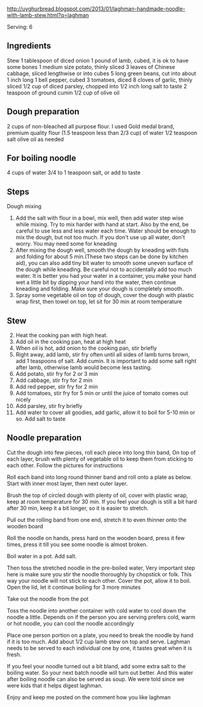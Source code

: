 http://uyghurbread.blogspot.com/2013/01/laghman-handmade-noodle-with-lamb-stew.html?q=laghman

Serving: 6

## Ingredients
Stew
1 tablespoon of diced onion
1 pound of lamb, cubed, it is ok to have some bones
1 medium size potato, thinly sliced
3 leaves of Chinese cabbage, sliced lengthwise or into cubes
5 long green beans, cut into about 1 inch long
1 bell pepper, cubed
3 tomatoes, diced
8 cloves of garlic, thinly sliced
1/2 cup of diced parsley, chopped into 1/2 inch long
salt to taste
2 teaspoon of ground cumin
1/2 cup of olive oil

## Dough preparation
2 cups of non-bleached all purpose flour. I used Gold medal brand, premium quality flour
(1.5 teaspoon less than 2/3 cup) of water
1/2 teaspoon salt
olive oil as needed

## For boiling noodle
4 cups of water
3/4 to 1 teaspoon salt, or add to taste

## Steps
Dough mixing
1. Add the salt with flour in a bowl, mix well,  then add water step wise while mixing. Try to mix harder with hand at start. Also by the end, be careful to use less and less water each time. Water should be enough to mix the dough, but not too much. If you don't use up all water, don't worry. You may need some for kneading
2. After mixing the dough well, smooth the dough by kneading with fists and folding for about 5 min.(These two steps can be done by kitchen aid), you can also add tiny bit water to smooth some uneven surface of the dough while kneading. Be careful not to accidentally add too much water. It is better you had your water in a container, you make your hand wet a little bit by dipping your hand into the water, then continue kneading and folding. Make sure your dough is completely smooth.
3. Spray some vegetable oil on top of dough, cover the dough with plastic wrap first, then towel on top, let sit for 30 min at room temperature

## Stew
2. Heat the cooking pan with high heat.
3. Add oil in the cooking pan, heat at high heat
4. When oil is hot, add onion to the cooking pan, stir briefly
5. Right away, add lamb, stir fry often until all sides of lamb turns brown, add 1 teaspoons of salt. Add cumin. It is important to add some salt right after lamb, otherwise lamb would become less tasting.
6. Add potato, stir fry for 2 or 3 min
7. Add cabbage, stir fry for 2 min
8. Add red pepper, stir fry for 2 min
9. Add tomatoes, stir fry for 5 min or until the juice of tomato comes out nicely
10. Add parsley, stir fry briefly
11. Add water to cover all goodies, add garlic, allow it to boil for 5-10 min or so. Add salt to taste

## Noodle preparation
Cut the dough into few pieces, roll each piece into long thin band, On top of each layer, brush with plenty of vegetable oil to keep them from sticking to each other. Follow the pictures for instructions

Roll each band into long round thinner band and roll onto a plate as below. Start with inner most layer, then next outer layer. 

Brush the top of circled dough with plenty of oil, cover with plastic wrap, keep at room temperature for 30 min. If you feel your dough is still a bit hard after 30 min, keep it a bit longer, so it is easier to stretch.

Pull out the rolling band from one end, stretch it to even thinner onto the wooden board

Roll the noodle on hands, press hard on the wooden board, press it few times, press it till you see some noodle is almost broken.

Boil water in a pot. Add salt.

Then toss the stretched noodle in the pre-boiled water, Very important step here is make sure you stir the noodle thoroughly by chopstick or folk. This way your noodle will not stick to each other. Cover the pot, allow it to boil. Open the lid, let it continue boiling for 3 more minutes

Take out the noodle from the pot

Toss the noodle into another container with cold water to cool down the noodle a little. Depends on if the person you are serving prefers cold, warm or hot noodle, you can cool the noodle accordingly

Place one person portion on a plate, you need to break the noodle by hand if it is too much. Add about 1/2 cup lamb stew on top and serve. Laghman needs to be served to each individual one by one, it tastes great when it is fresh.

If you feel your noodle turned out a bit bland, add some extra salt to the boiling water. So your next batch noodle will turn out better. And this water after boiling noodle can also be served as soup. We were told since we were kids that it helps digest laghman. 

Enjoy and keep me posted on the comment how you like laghman

